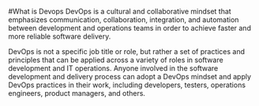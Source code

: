 #What is Devops
DevOps is a cultural and collaborative mindset that emphasizes communication, collaboration, integration, and automation 
between development and operations teams in order to achieve faster and more reliable software delivery.

DevOps is not a specific job title or role, but rather a set of practices and principles that can be applied across a variety of roles in software 
development and IT operations. Anyone involved in the software development and delivery process can adopt a DevOps mindset and apply DevOps 
practices in their work, including developers, testers, operations engineers, product managers, and others.
